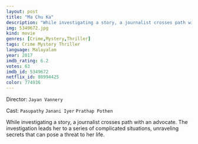 ```yaml
---
layout: post
title: "Ma Chu Ka"
description: "While investigating a story, a journalist crosses path with an advocate. The investigation leads her to a series of complicated situations, unraveling secrets that can pose a threat to her life..."
img: 5349672.jpg
kind: movie
genres: [Crime,Mystery,Thriller]
tags: Crime Mystery Thriller 
language: Malayalam
year: 2017
imdb_rating: 6.2
votes: 63
imdb_id: 5349672
netflix_id: 80994425
color: 774936
---
```

Director: `Jayan Vannery`  

Cast: `Pasupathy` `Janani Iyer` `Prathap Pothen` 

While investigating a story, a journalist crosses path with an advocate. The investigation leads her to a series of complicated situations, unraveling secrets that can pose a threat to her life.